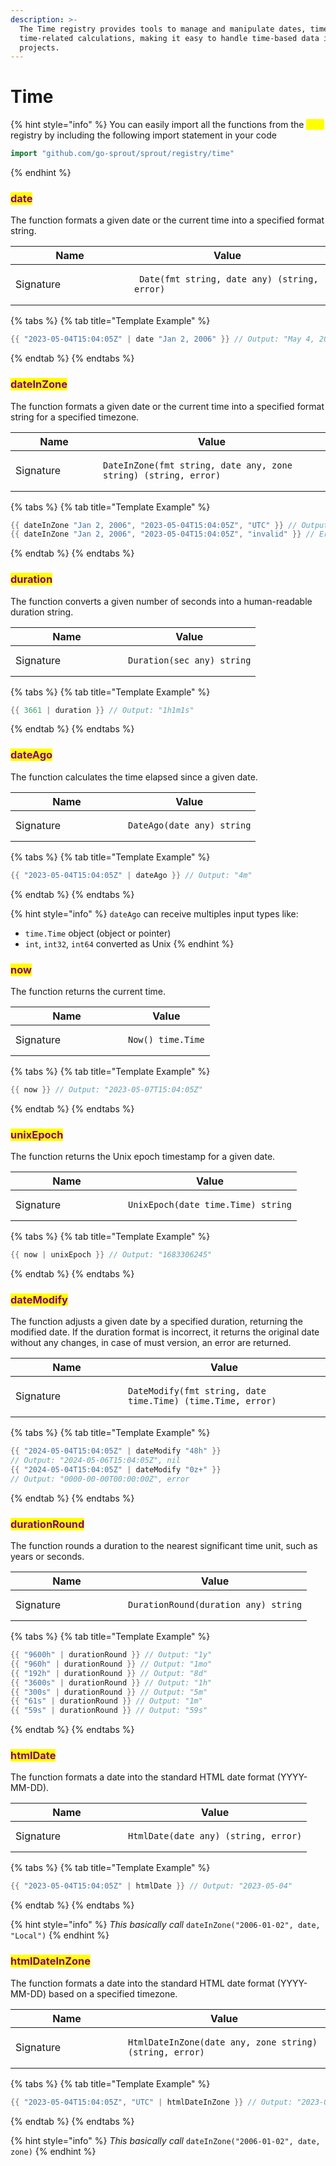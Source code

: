 ```yaml
---
description: >-
  The Time registry provides tools to manage and manipulate dates, times, and
  time-related calculations, making it easy to handle time-based data in your
  projects.
---
```


# Time

{% hint style="info" %}
You can easily import all the functions from the <mark style="color:yellow;">`time`</mark> registry by including the following import statement in your code

```go
import "github.com/go-sprout/sprout/registry/time"
```
{% endhint %}

### <mark style="color:purple;">date</mark>

The function formats a given date or the current time into a specified format string.

<table data-header-hidden><thead><tr><th width="174">Name</th><th>Value</th></tr></thead><tbody><tr><td>Signature</td><td><pre class="language-go"><code class="lang-go"> Date(fmt string, date any) (string, error)
</code></pre></td></tr></tbody></table>

{% tabs %}
{% tab title="Template Example" %}
```go
{{ "2023-05-04T15:04:05Z" | date "Jan 2, 2006" }} // Output: "May 4, 2023"
```
{% endtab %}
{% endtabs %}

### <mark style="color:purple;">dateInZone</mark>

The function formats a given date or the current time into a specified format string for a specified timezone.

<table data-header-hidden><thead><tr><th width="124">Name</th><th>Value</th></tr></thead><tbody><tr><td>Signature</td><td><pre class="language-go"><code class="lang-go">DateInZone(fmt string, date any, zone string) (string, error)
</code></pre></td></tr></tbody></table>

{% tabs %}
{% tab title="Template Example" %}
```go
{{ dateInZone "Jan 2, 2006", "2023-05-04T15:04:05Z", "UTC" }} // Output: "May 4, 2023"
{{ dateInZone "Jan 2, 2006", "2023-05-04T15:04:05Z", "invalid" }} // Error
```
{% endtab %}
{% endtabs %}

### <mark style="color:purple;">duration</mark>

The function converts a given number of seconds into a human-readable duration string.

<table data-header-hidden><thead><tr><th width="164">Name</th><th>Value</th></tr></thead><tbody><tr><td>Signature</td><td><pre class="language-go"><code class="lang-go">Duration(sec any) string
</code></pre></td></tr></tbody></table>

{% tabs %}
{% tab title="Template Example" %}
```go
{{ 3661 | duration }} // Output: "1h1m1s"
```
{% endtab %}
{% endtabs %}

### <mark style="color:purple;">dateAgo</mark>

The function calculates the time elapsed since a given date.

<table data-header-hidden><thead><tr><th width="164">Name</th><th>Value</th></tr></thead><tbody><tr><td>Signature</td><td><pre class="language-go"><code class="lang-go">DateAgo(date any) string
</code></pre></td></tr></tbody></table>

{% tabs %}
{% tab title="Template Example" %}
```go
{{ "2023-05-04T15:04:05Z" | dateAgo }} // Output: "4m"
```
{% endtab %}
{% endtabs %}

{% hint style="info" %}
`dateAgo` can receive multiples input types like:

* `time.Time` object (object or pointer)
* `int`, `int32`, `int64` converted as Unix
{% endhint %}

### <mark style="color:purple;">now</mark>

The function returns the current time.

<table data-header-hidden><thead><tr><th width="164">Name</th><th>Value</th></tr></thead><tbody><tr><td>Signature</td><td><pre class="language-go"><code class="lang-go">Now() time.Time
</code></pre></td></tr></tbody></table>

{% tabs %}
{% tab title="Template Example" %}
```go
{{ now }} // Output: "2023-05-07T15:04:05Z"
```
{% endtab %}
{% endtabs %}

### <mark style="color:purple;">unixEpoch</mark>

The function returns the Unix epoch timestamp for a given date.

<table data-header-hidden><thead><tr><th width="164">Name</th><th>Value</th></tr></thead><tbody><tr><td>Signature</td><td><pre class="language-go"><code class="lang-go">UnixEpoch(date time.Time) string
</code></pre></td></tr></tbody></table>

{% tabs %}
{% tab title="Template Example" %}
```go
{{ now | unixEpoch }} // Output: "1683306245"
```
{% endtab %}
{% endtabs %}

### <mark style="color:purple;">dateModify</mark>

The function adjusts a given date by a specified duration, returning the modified date. If the duration format is incorrect, it returns the original date without any changes, in case of must version, an error are returned.

<table data-header-hidden><thead><tr><th width="164">Name</th><th>Value</th></tr></thead><tbody><tr><td>Signature</td><td><pre class="language-go"><code class="lang-go">DateModify(fmt string, date time.Time) (time.Time, error)
</code></pre></td></tr></tbody></table>

{% tabs %}
{% tab title="Template Example" %}
```go
{{ "2024-05-04T15:04:05Z" | dateModify "48h" }}
// Output: "2024-05-06T15:04:05Z", nil
{{ "2024-05-04T15:04:05Z" | dateModify "0z+" }}
// Output: "0000-00-00T00:00:00Z", error
```
{% endtab %}
{% endtabs %}

### <mark style="color:purple;">durationRound</mark>

The function rounds a duration to the nearest significant time unit, such as years or seconds.

<table data-header-hidden><thead><tr><th width="164">Name</th><th>Value</th></tr></thead><tbody><tr><td>Signature</td><td><pre class="language-go"><code class="lang-go">DurationRound(duration any) string
</code></pre></td></tr></tbody></table>

{% tabs %}
{% tab title="Template Example" %}
```go
{{ "9600h" | durationRound }} // Output: "1y"
{{ "960h" | durationRound }} // Output: "1mo"
{{ "192h" | durationRound }} // Output: "8d"
{{ "3600s" | durationRound }} // Output: "1h"
{{ "300s" | durationRound }} // Output: "5m"
{{ "61s" | durationRound }} // Output: "1m"
{{ "59s" | durationRound }} // Output: "59s"
```
{% endtab %}
{% endtabs %}

### <mark style="color:purple;">htmlDate</mark>

The function formats a date into the standard HTML date format (YYYY-MM-DD).

<table data-header-hidden><thead><tr><th width="164">Name</th><th>Value</th></tr></thead><tbody><tr><td>Signature</td><td><pre class="language-go"><code class="lang-go">HtmlDate(date any) (string, error)
</code></pre></td></tr></tbody></table>

{% tabs %}
{% tab title="Template Example" %}
```go
{{ "2023-05-04T15:04:05Z" | htmlDate }} // Output: "2023-05-04"
```
{% endtab %}
{% endtabs %}

{% hint style="info" %}
_This basically call_ `dateInZone("2006-01-02", date, "Local")`
{% endhint %}

### <mark style="color:purple;">htmlDateInZone</mark>

The function formats a date into the standard HTML date format (YYYY-MM-DD) based on a specified timezone.

<table data-header-hidden><thead><tr><th width="164">Name</th><th>Value</th></tr></thead><tbody><tr><td>Signature</td><td><pre class="language-go"><code class="lang-go">HtmlDateInZone(date any, zone string) (string, error)
</code></pre></td></tr></tbody></table>

{% tabs %}
{% tab title="Template Example" %}
```go
{{ "2023-05-04T15:04:05Z", "UTC" | htmlDateInZone }} // Output: "2023-05-04"
```
{% endtab %}
{% endtabs %}

{% hint style="info" %}
_This basically call_ `dateInZone("2006-01-02", date, zone)`
{% endhint %}
